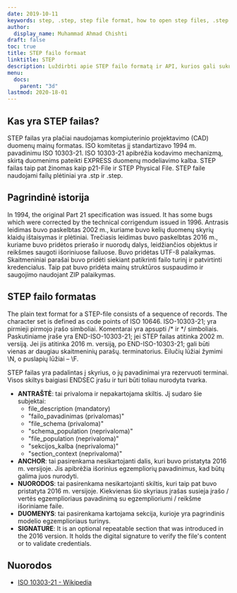 ```yaml
---
date: 2019-10-11
keywords: step, .step, step file format, how to open step files, .step extension, step extension
author:
  display_name: Muhammad Ahmad Chishti
draft: false
toc: true
title: STEP failo formaat
linktitle: STEP
description: Luždirbti apie STEP failo formatą ir API, kurios gali sukurti ir atidaryti STEP failąs.
menu:
  docs:
    parent: "3d"
lastmod: 2020-18-01
---
```


## Kas yra STEP failas?

STEP failas yra plačiai naudojamas kompiuterinio projektavimo (CAD) duomenų mainų formatas. ISO komitetas jį standartizavo 1994 m. pavadinimu ISO 10303-21. ISO 10303-21 apibrėžia kodavimo mechanizmą, skirtą duomenims pateikti EXPRESS duomenų modeliavimo kalba. STEP failas taip pat žinomas kaip p21-File ir STEP Physical File. STEP faile naudojami failų plėtiniai yra .stp ir .step.

## Pagrindinė istorija

In 1994, the original Part 21 specification was issued. It has some bugs which were corrected by the technical corrigendum issued in 1996. Antrasis leidimas buvo paskelbtas 2002 m., kuriame buvo kelių duomenų skyrių klaidų ištaisymas ir plėtiniai. Trečiasis leidimas buvo paskelbtas 2016 m., kuriame buvo pridėtos prierašo ir nuorodų dalys, leidžiančios objektus ir reikšmes saugoti išoriniuose failuose. Buvo pridėtas UTF-8 palaikymas. Skaitmeniniai parašai buvo pridėti siekiant patikrinti failo turinį ir patvirtinti kredencialus. Taip pat buvo pridėta mainų struktūros suspaudimo ir saugojimo naudojant ZIP palaikymas.

## STEP failo formatas

The plain text format for a STEP-file consists of a sequence of records. The character set is defined as code points of ISO 10646. ISO-10303-21; yra pirmieji pirmojo įrašo simboliai. Komentarai yra apsupti /* ir */ simboliais. Paskutiniame įraše yra END-ISO-10303-21; jei STEP failas atitinka 2002 m. versiją. Jei jis atitinka 2016 m. versiją, po END-ISO-10303-21; gali būti vienas ar daugiau skaitmeninių parašų. terminatorius. Eilučių lūžiai žymimi \N\, o puslapių lūžiai – \F\.

STEP failas yra padalintas į skyrius, o jų pavadinimai yra rezervuoti terminai. Visos skiltys baigiasi ENDSEC įrašu ir turi būti toliau nurodyta tvarka.

- **ANTRAŠTĖ**: tai privaloma ir nepakartojama skiltis. Jį sudaro šie subjektai:
  - file_description (mandatory)
  - "failo_pavadinimas (privalomas)"
  - "file_schema (privaloma)"
  - "schema_population (neprivaloma)"
  - "file_population (neprivaloma)"
  - "sekcijos_kalba (neprivaloma)"
  - "section_context (neprivaloma)"
- **ANCHOR**: tai pasirenkama nesikartojanti dalis, kuri buvo pristatyta 2016 m. versijoje. Jis apibrėžia išorinius egzempliorių pavadinimus, kad būtų galima juos nurodyti.
- **NUORODOS**: tai pasirenkama nesikartojanti skiltis, kuri taip pat buvo pristatyta 2016 m. versijoje. Kiekvienas šio skyriaus įrašas susieja įrašo / vertės egzemplioriaus pavadinimą su egzemplioriumi / reikšme išoriniame faile.
- **DUOMENYS**: tai pasirenkama kartojama sekcija, kurioje yra pagrindinis modelio egzemplioriaus turinys.
- **SIGNATURE**: It is an optional repeatable section that was introduced in the 2016 version. It holds the digital signature to verify the file's content or to validate credentials.

## Nuorodos

- [ISO 10303-21 - Wikipedia](https://en.wikipedia.org/wiki/ISO_10303-21)

